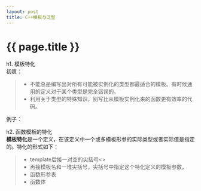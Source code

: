 ```yaml
---
layout: post
title: C++模板与泛型
---
```


{{ page.title }}
================
h1. 模板特化    
初衷：     
> - 不能总是编写出对所有可能被实例化的类型都最适合的模板。有时候通用的定义对于某个类型是完全错误的。
> - 利用关于类型的特殊知识，别写比从模板实例化来的函数更有效率的代码。

例子：     

h2. 函数模板的特化     
**模板特化**是一个定义，在该定义中一个或多模板形参的实际类型或者实际值是指定的。特化的形式如下：     
> - template后接一对空的尖括号<>     
> - 再接模板名和一堆尖括号，尖括号中指定这个特化定义的模板参数。
> - 函数形参表
> - 函数体
